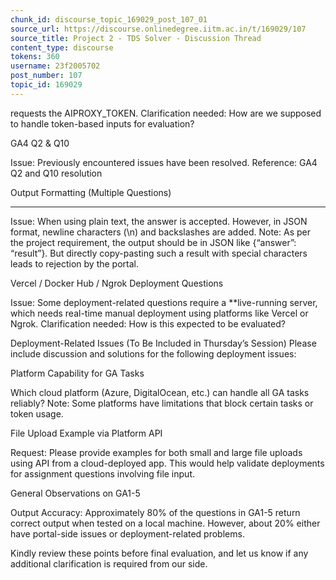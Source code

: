 ```yaml
---
chunk_id: discourse_topic_169029_post_107_01
source_url: https://discourse.onlinedegree.iitm.ac.in/t/169029/107
source_title: Project 2 - TDS Solver - Discussion Thread
content_type: discourse
tokens: 360
username: 23f2005702
post_number: 107
topic_id: 169029
---
```


 requests the AIPROXY_TOKEN.
Clarification needed: How are we supposed to handle token-based inputs for evaluation?

GA4 Q2 &amp; Q10

Issue: Previously encountered issues have been resolved.
Reference: GA4 Q2 and Q10 resolution

Output Formatting (Multiple Questions)

---

Issue: When using plain text, the answer is accepted. However, in JSON format, newline characters (\n) and backslashes are added.
Note: As per the project requirement, the output should be in JSON like {“answer”: “result”}. But directly copy-pasting such a result with special characters leads to rejection by the portal.

Vercel / Docker Hub / Ngrok Deployment Questions

Issue: Some deployment-related questions require a **live-running server, which needs real-time manual deployment using platforms like Vercel or Ngrok.
Clarification needed: How is this expected to be evaluated?

Deployment-Related Issues (To Be Included in Thursday’s Session)
Please include discussion and solutions for the following deployment issues:

Platform Capability for GA Tasks

Which cloud platform (Azure, DigitalOcean, etc.) can handle all GA tasks reliably?
Note: Some platforms have limitations that block certain tasks or token usage.

File Upload Example via Platform API

Request: Please provide examples for both small and large file uploads using API from a cloud-deployed app.
This would help validate deployments for assignment questions involving file input.

General Observations on GA1-5

Output Accuracy: Approximately 80% of the questions in GA1-5 return correct output when tested on a local machine. However, about 20% either have portal-side issues or deployment-related problems.

Kindly review these points before final evaluation, and let us know if any additional clarification is required from our side.
